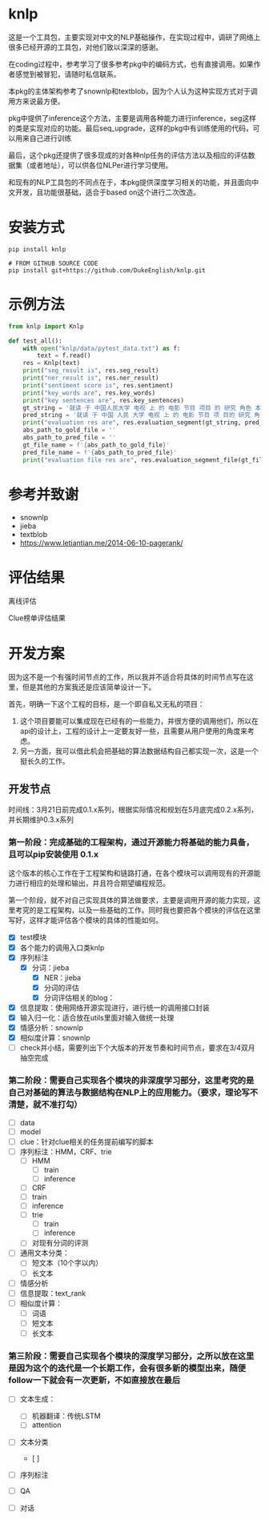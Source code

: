 # knlp

这是一个工具包，主要实现对中文的NLP基础操作，在实现过程中，调研了网络上很多已经开源的工具包，对他们致以深深的感谢。

在coding过程中，参考学习了很多参考pkg中的编码方式，也有直接调用。如果作者感觉到被冒犯，请随时私信联系。

本pkg的主体架构参考了snownlp和textblob，因为个人认为这种实现方式对于调用方来说最方便。


pkg中提供了inference这个方法，主要是调用各种能力进行inference，seg这样的类是实现对应的功能。最后seq_upgrade，这样的pkg中有训练使用的代码，可以用来自己进行训练

最后，这个pkg还提供了很多现成的对各种nlp任务的评估方法以及相应的评估数据集（或者地址），可以供各位NLPer进行学习使用。

和现有的NLP工具包的不同点在于，本pkg提供深度学习相关的功能，并且面向中文开发，且功能很基础，适合于based on这个进行二次改造。

# 安装方式
```
pip install knlp

# FROM GITHUB SOURCE CODE
pip install git+https://github.com/DukeEnglish/knlp.git
```
# 示例方法
```python
from knlp import Knlp

def test_all():
    with open("knlp/data/pytest_data.txt") as f:
        text = f.read()
    res = Knlp(text)
    print("seg_result is", res.seg_result)
    print("ner_result is", res.ner_result)
    print("sentiment score is", res.sentiment)
    print("key_words are", res.key_words)
    print("key sentences are", res.key_sentences)
    gt_string = '就读 于 中国人民大学 电视 上 的 电影 节目 项目 的 研究 角色 本人 将 会 参与 配音'
    pred_string = '就读 于 中国 人民 大学 电视 上 的 电影 节目 项 目的 研究 角色 本人 将 会 参与 配音'
    print("evaluation res are", res.evaluation_segment(gt_string, pred_string))
    abs_path_to_gold_file = ''
    abs_path_to_pred_file = ''
    gt_file_name = f'{abs_path_to_gold_file}'
    pred_file_name = f'{abs_path_to_pred_file}'
    print("evaluation file res are", res.evaluation_segment_file(gt_file_name, pred_file_name))
```

# 参考并致谢
- snownlp
- jieba
- textblob
- https://www.letiantian.me/2014-06-10-pagerank/

# 评估结果
离线评估

Clue榜单评估结果


# 开发方案
因为这不是一个有强时间节点的工作，所以我并不适合将具体的时间节点写在这里，但是其他的方案我还是应该简单设计一下。

首先，明确一下这个工程的目标，是一个即自私又无私的项目：
1. 这个项目要能可以集成现在已经有的一些能力，并很方便的调用他们，所以在api的设计上，工程的设计上一定要友好一些，且需要从用户使用的角度来考虑。
2. 另一方面，我可以借此机会把基础的算法数据结构自己都实现一次，这是一个挺长久的工作。

## 开发节点

时间线：3月21日前完成0.1.x系列，根据实际情况和规划在5月底完成0.2.x系列，并长期维护0.3.x系列

### 第一阶段：完成基础的工程架构，通过开源能力将基础的能力具备，且可以pip安装使用 0.1.x

这个版本的核心工作在于工程架构和链路打通，在各个模块可以调用现有的开源能力进行相应的处理和输出，并且符合期望编程规范。

第一个阶段，就不对自己实现具体的算法做要求，主要是调用开源的能力实现，这里考究的是工程架构，以及一些基础的工作。同时我也要把各个模块的评估在这里写好，这样才能评估各个模块的具体的性能如何。

- [x] test模块
- [x] 各个能力的调用入口类knlp
- [x] 序列标注
    - [x] 分词：jieba
        - [x] NER：jieba
        - [x] 分词的评估
        - [x] 分词评估相关的blog：
- [x] 信息提取：使用网络开源实现进行，进行统一的调用接口封装
- [x] 输入归一化：适合放在utils里面对输入做统一处理
- [x] 情感分析：snownlp
- [x] 相似度计算：snownlp
- [ ] check并小结，需要列出下个大版本的开发节奏和时间节点，要求在3/4双月抽空完成

### 第二阶段：需要自己实现各个模块的非深度学习部分，这里考究的是自己对基础的算法与数据结构在NLP上的应用能力。（要求，理论写不清楚，就不准打勾）

- [ ] data
- [ ] model
- [ ] clue：针对clue相关的任务提前编写的脚本
- [ ] 序列标注：HMM，CRF、trie
  - [ ] HMM
    - [ ] train
    - [ ] inference
  - [ ]  CRF
    - [ ] train
    - [ ] inference
  - [ ] trie
    - [ ] train
    - [ ] inference
  - [ ] 对现有分词的评测
- [ ] 通用文本分类：
  - [ ] 短文本（10个字以内）
  - [ ] 长文本
- [ ] 情感分析
- [ ] 信息提取：text_rank
- [ ] 相似度计算：
  - [ ] 词语
  - [ ] 短文本
  - [ ] 长文本

### 第三阶段：需要自己实现各个模块的深度学习部分，之所以放在这里是因为这个的迭代是一个长期工作，会有很多新的模型出来，随便follow一下就会有一次更新，不如直接放在最后

- [ ] 文本生成：
  - [ ] 机器翻译：传统LSTM
  - [ ] attention 
- [ ] 文本分类
  - [ ] 
- [ ] 序列标注
- [ ] QA
- [ ] 对话



